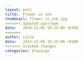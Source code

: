 ```yaml
---
layout: post
title:  Flower in ink
thumbnail: flower_in_ink.jpg
<<<<<<< Updated upstream
date:   2016-11-05 19:15:00 +0100
=======
author: Luise
date:   2015-11-05 19:15:00 +0100
>>>>>>> Stashed changes
categories: drawings
---
```

